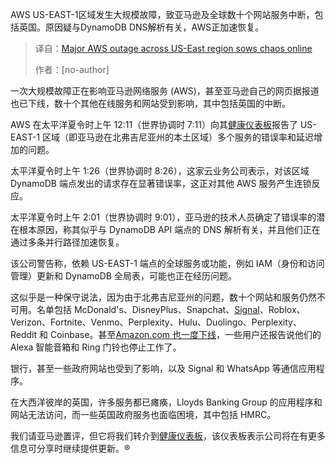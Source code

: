 
<!--
title: AWS美东大宕机：线上服务“乱”成一锅粥
cover: https://regmedia.co.uk/2020/11/30/shutterstock_broken_cloud_outage.jpg
summary: AWS US-EAST-1区域发生大规模故障，致亚马逊及全球数十个网站服务中断，包括英国。原因疑与DynamoDB DNS解析有关，AWS正加速恢复。
-->

AWS US-EAST-1区域发生大规模故障，致亚马逊及全球数十个网站服务中断，包括英国。原因疑与DynamoDB DNS解析有关，AWS正加速恢复。

> 译自：[Major AWS outage across US-East region sows chaos online](https://www.theregister.com/2025/10/20/amazon_aws_outage/)
> 
> 作者：[no-author]

一次大规模故障正在影响亚马逊网络服务 (AWS)，甚至亚马逊自己的网页据报道也已下线，数十个其他在线服务和网站受到影响，其中包括英国的中断。

AWS 在太平洋夏令时上午 12:11（世界协调时 7:11）向其[健康仪表板](https://health.aws.amazon.com/health/status)报告了 US-EAST-1 区域（即亚马逊在北弗吉尼亚州的本土区域）多个服务的错误率和延迟增加的问题。

太平洋夏令时上午 1:26（世界协调时 8:26），这家云业务公司表示，对该区域 DynamoDB 端点发出的请求存在显著错误率，这正对其他 AWS 服务产生连锁反应。

太平洋夏令时上午 2:01（世界协调时 9:01），亚马逊的技术人员确定了错误率的潜在根本原因，称其似乎与 DynamoDB API 端点的 DNS 解析有关，并且他们正在通过多条并行路径加速恢复。

该公司警告称，依赖 US-EAST-1 端点的全球服务或功能，例如 IAM（身份和访问管理）更新和 DynamoDB 全局表，可能也正在经历问题。

这似乎是一种保守说法，因为由于北弗吉尼亚州的问题，数十个网站和服务仍然不可用。名单包括 McDonald's、DisneyPlus、Snapchat、[Signal](https://x.com/mer__edith/status/1980182701610348654)、Roblox、Verizon、Fortnite、Venmo、Perplexity、Hulu、Duolingo、Perplexity、Reddit 和 Coinbase。甚至[Amazon.com 也一度下线](https://x.com/sqs/status/1980185380566753735)，一些用户还报告说他们的 Alexa 智能音箱和 Ring 门铃也停止工作了。

银行，甚至一些政府网站也受到了影响，以及 Signal 和 WhatsApp 等通信应用程序。

在大西洋彼岸的英国，许多服务都已瘫痪，Lloyds Banking Group 的应用程序和网站无法访问，而一些英国政府服务也面临困境，其中包括 HMRC。

我们请亚马逊置评，但它将我们转介到[健康仪表板](https://health.aws.amazon.com/health/status)，该仪表板表示公司将在有更多信息可分享时继续提供更新。®